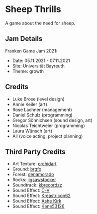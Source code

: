 # Sheep Thrills
A game about the need for sheep.

## Jam Details
Franken Game Jam 2021: 
- Date: 05.11.2021 - 07.11.2021
- Site: Universität Bayreuth
- Theme: growth

## Credits
- Luke Brose (level design)
- Annie Keiler (art)
- Rose Lachner (management)
- Daniel Schulz (programming)
- Gregor Sönnichsen (sound design, art)
- Nicolas Teichtweier (programming)
- Laura Wünsch (art)
- All (voice acting, project planning)

## Third Party Credits
- Art Texture: [orchidart](https://www.freepik.com/free-vector/green-alcohol-ink-background_12740257.htm)
- Ground:  [brgfx](https://www.freepik.com/free-vector/brown-soil-texture-background_3478044.htm)
- Forest: [denamorado](https://www.freepik.com/free-photo/abstract-green-grunge-background_4037904.htm)
- Rocks: [jigsawstocker](https://www.freepik.com/free-photo/rough-architect-structure-stonewall-superb_1089951.htm)
- Soundtrack: [kbrecordzz](https://freesound.org/people/kbrecordzz/sounds/589156/)
- Sound Effect: [C-V](https://freesound.org/people/C-V/sounds/583261/)
- Sound Effect: [Kreastricon62](https://freesound.org/people/Kreastricon62/sounds/323525/)
- Sound Effect: [Ashe Kirk](https://freesound.org/people/OwlStorm/sounds/209018/)
- Sound Effect: [Kane53126](https://freesound.org/people/Kane53126/sounds/257928/)
